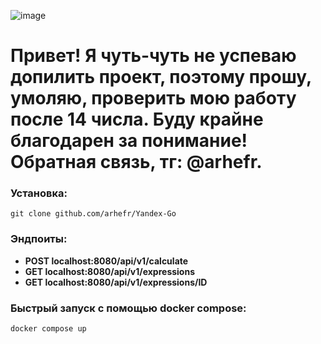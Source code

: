 ![image](https://github.com/user-attachments/assets/c8edc1dd-a1db-4d6a-ab70-299364d7fb0d)
# **Привет! Я чуть-чуть не успеваю допилить проект, поэтому прошу, умоляю, проверить мою работу после 14 числа. Буду крайне благодарен за понимание! Обратная связь, тг: @arhefr.**

### Установка:
```
git clone github.com/arhefr/Yandex-Go
```

### Эндпоиты:
- **POST localhost:8080/api/v1/calculate** 
- **GET localhost:8080/api/v1/expressions** 
- **GET localhost:8080/api/v1/expressions/ID** 

### Быстрый запуск с помощью docker compose:
```
docker compose up
```
